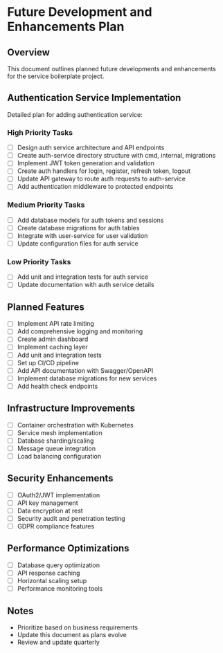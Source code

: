 # Future Development and Enhancements Plan

## Overview

This document outlines planned future developments and enhancements for the service boilerplate project.

## Authentication Service Implementation

Detailed plan for adding authentication service:

### High Priority Tasks

- [ ] Design auth service architecture and API endpoints
- [ ] Create auth-service directory structure with cmd, internal, migrations
- [ ] Implement JWT token generation and validation
- [ ] Create auth handlers for login, register, refresh token, logout
- [ ] Update API gateway to route auth requests to auth-service
- [ ] Add authentication middleware to protected endpoints

### Medium Priority Tasks

- [ ] Add database models for auth tokens and sessions
- [ ] Create database migrations for auth tables
- [ ] Integrate with user-service for user validation
- [ ] Update configuration files for auth service

### Low Priority Tasks

- [ ] Add unit and integration tests for auth service
- [ ] Update documentation with auth service details

## Planned Features

- [ ] Implement API rate limiting
- [ ] Add comprehensive logging and monitoring
- [ ] Create admin dashboard
- [ ] Implement caching layer
- [ ] Add unit and integration tests
- [ ] Set up CI/CD pipeline
- [ ] Add API documentation with Swagger/OpenAPI
- [ ] Implement database migrations for new services
- [ ] Add health check endpoints

## Infrastructure Improvements

- [ ] Container orchestration with Kubernetes
- [ ] Service mesh implementation
- [ ] Database sharding/scaling
- [ ] Message queue integration
- [ ] Load balancing configuration

## Security Enhancements

- [ ] OAuth2/JWT implementation
- [ ] API key management
- [ ] Data encryption at rest
- [ ] Security audit and penetration testing
- [ ] GDPR compliance features

## Performance Optimizations

- [ ] Database query optimization
- [ ] API response caching
- [ ] Horizontal scaling setup
- [ ] Performance monitoring tools

## Notes

- Prioritize based on business requirements
- Update this document as plans evolve
- Review and update quarterly

